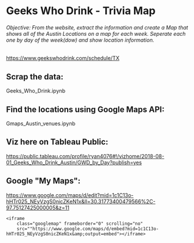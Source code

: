 # Geeks Who Drink - Trivia Map


###### Objective: From the website, extract the information and create a Map that shows all of the Austin Locations on a map for each week. Seperate each one by day of the week(dow) and show location information.

https://www.geekswhodrink.com/schedule/TX

## Scrap the data:
Geeks_Who_Drink.ipynb

## Find the locations using Google Maps API:
Gmaps_Austin_venues.ipynb

## Viz here on Tableau Public:
https://public.tableau.com/profile/ryan4076#!/vizhome/2018-08-01_Geeks_Who_Drink_Austin/GWD_by_Day?publish=yes

## Google "My Maps":
https://www.google.com/maps/d/edit?mid=1c1C13o-hHTr025_NEyVzgS0nicZKeN1x&ll=30.31773400479566%2C-97.75127425000005&z=11

<div class="container">
	
	<iframe
		class="googlemap" frameborder="0" scrolling="no"
		src=""https://www.google.com/maps/d/embed?mid=1c1C13o-hHTr025_NEyVzgS0nicZKeN1x&amp;output=embed"></iframe>

</div>
